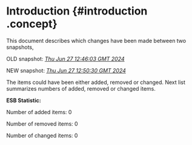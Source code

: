 # Introduction {#introduction .concept}

This document describes which changes have been made between two snapshots,

OLD snapshot: *[Thu Jun 27 12:46:03 GMT 2024](../../1719492363952/html/index.md)*

NEW snapshot: *[Thu Jun 27 12:50:30 GMT 2024](../../1719492630786/html/index.md)*

The items could have been either added, removed or changed. Next list summarizes numbers of added, removed or changed items.

**ESB Statistic:**

Number of added items: 0

Number of removed items: 0

Number of changed items: 0

